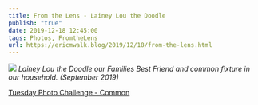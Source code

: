 ```yaml
---
title: From the Lens - Lainey Lou the Doodle
publish: "true"
date: 2019-12-18 12:45:00
tags: Photos, FromtheLens
url: https://ericmwalk.blog/2019/12/18/from-the-lens.html
---
```



![](https://ericmwalk.blog/uploads/2021/dc8294199f.jpg)
*Lainey Lou the Doodle our Families Best Friend and common fixture in our household. (September 2019)*

[Tuesday Photo Challenge - Common](https://dutchgoesthephoto.net/2019/12/10/tuesday-photo-challenge-mist/)